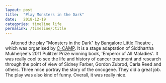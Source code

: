 ```yaml
---
layout: post
title:  "Play Monsters in the Dark"
date:   2018-12-19
categories: timeline life 
permalink: /timeline/:title
---
```

&emsp; Attened the play "Monsters in the Dark" by [Bangalore Little Theatre] , which was organised by [C-CAMP]. It is a stage adaptation of Siddhartha Mukherjee's 2011 Pulitzer Prize winning book, 'Emperor of All Maladies'. It was really cool to see the life and history of cancer treatment and research through the point of view of Sidney Farber, Gordon Zubrod, Carla Reed and others. Three mice portray the story of the oncogene. They did a great job. The play was also kind of funny. Overall, it was really nice.

[Bangalore Little Theatre]:https://bangalorelittletheatre.org/
[C-CAMP]:http://www.ccamp.res.in/